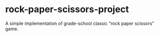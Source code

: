# rock-paper-scissors-project
A simple implementation of grade-school classic “rock paper scissors” game.
